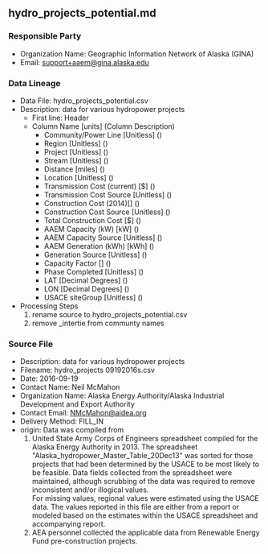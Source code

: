 ## hydro_projects_potential.md

### Responsible Party
  * Organization Name: Geographic Information Network of Alaska (GINA)
  * Email: support+aaem@gina.alaska.edu

### Data Lineage
  * Data File: hydro_projects_potential.csv
  * Description: data for various hydropower projects
    * First line: Header
    * Column Name [units] (Column Description)
      * Community/Power Line [Unitless] ()
      * Region [Unitless] ()
      * Project [Unitless] ()
      * Stream [Unitless] ()
      * Distance [miles] ()
      * Location [Unitless] ()
      * Transmission Cost (current) [$] ()
      * Transmission Cost Source [Unitless] ()
      * Construction Cost (2014$) [$] ()
      * Construction Cost Source [Unitless] ()
      * Total Construction Cost [$] ()
      * AAEM Capacity (kW) [kW] ()
      * AAEM Capacity Source [Unitless] ()
      * AAEM Generation (kWh) [kWh] ()
      * Generation Source [Unitless] ()
      * Capacity Factor [] ()
      * Phase Completed [Unitless] ()
      * LAT [Decimal Degrees] ()
      * LON [Decimal Degrees] ()
      * USACE siteGroup [Unitless] ()
  * Processing Steps
    1. rename source to hydro_projects_potential.csv
    2. remove _intertie from communty names

### Source File
  * Description: data for various hydropower projects
  * Filename: hydro_projects 09192016s.csv
  * Date: 2016-09-19
  * Contact Name: Neil McMahon
  * Organization Name: Alaska Energy Authority/Alaska Industrial Development and Export Authority
  * Contact Email: NMcMahon@aidea.org
  * Delivery Method: FILL_IN
  * origin: Data was compiled from 
    1. United State Army Corps of Engineers spreadsheet compiled for the Alaska Energy Authority in 2013. The spreadsheet "Alaska_hydropower_Master_Table_20Dec13" was sorted for those projects that had been determined by the USACE to be most likely to be feasible.  Data fields collected from the spreadsheet were maintained, although scrubbing of the data was required to remove inconsistent and/or illogical values.  
    For missing values, regional values were estimated using the USACE data.  The values reported in this file are either from a report or modeled based on the estimates within the USACE spreadsheet and accompanying report.
    2. AEA personnel collected the applicable data from Renewable Energy Fund pre-construction projects.   
    
